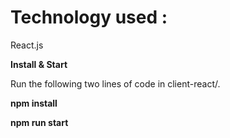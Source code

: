 # Technology used :
React.js

**Install & Start**

Run the following two lines of code in client-react/.

**npm install**

**npm run start**
